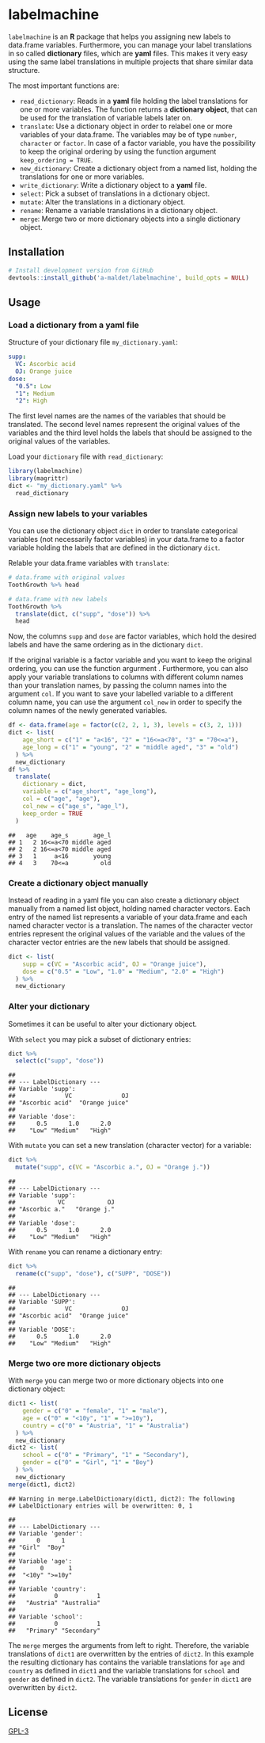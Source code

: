 
labelmachine
============

`labelmachine` is an **R** package that helps you assigning new labels to data.frame variables. Furthermore, you can manage your label translations in so called **dictionary** files, which are **yaml** files. This makes it very easy using the same label translations in multiple projects that share similar data structure.

The most important functions are:

-   `read_dictionary`: Reads in a **yaml** file holding the label translations for one or more variables. The function returns a **dictionary object**, that can be used for the translation of variable labels later on.
-   `translate`: Use a dictionary object in order to relabel one or more variables of your data.frame. The variables may be of type `number`, `character` or `factor`. In case of a factor variable, you have the possibility to keep the original ordering by using the function argument `keep_ordering = TRUE`.
-   `new_dictionary`: Create a dictionary object from a named list, holding the translations for one or more variables.
-   `write_dictionary`: Write a dictionary object to a **yaml** file.
-   `select`: Pick a subset of translations in a dictionary object.
-   `mutate`: Alter the translations in a dictionary object.
-   `rename`: Rename a variable translations in a dictionary object.
-   `merge`: Merge two or more dictionary objects into a single dictionary object.

Installation
------------

``` r
# Install development version from GitHub
devtools::install_github('a-maldet/labelmachine', build_opts = NULL)
```

Usage
-----

### Load a dictionary from a yaml file

Structure of your dictionary file `my_dictionary.yaml`:

``` yaml
supp:
  VC: Ascorbic acid
  OJ: Orange juice
dose:
  "0.5": Low
  "1": Medium
  "2": High
```

The first level names are the names of the variables that should be translated. The second level names represent the original values of the variables and the third level holds the labels that should be assigned to the original values of the variables.

Load your `dictionary` file with `read_dictionary`:

``` r
library(labelmachine)
library(magrittr)
dict <- "my_dictionary.yaml" %>%
  read_dictionary
```

### Assign new labels to your variables

You can use the dictionary object `dict` in order to translate categorical variables (not necessarily factor variables) in your data.frame to a factor variable holding the labels that are defined in the dictionary `dict`.

Relable your data.frame variables with `translate`:

``` r
# data.frame with original values 
ToothGrowth %>% head

# data.frame with new labels
ToothGrowth %>%
  translate(dict, c("supp", "dose")) %>%
  head
```

Now, the columns `supp` and `dose` are factor variables, which hold the desired labels and have the same ordering as in the dictionary `dict`.

If the original variable is a factor variable and you want to keep the original ordering, you can use the function argurment . Furthermore, you can also apply your variable translations to columns with different column names than your translation names, by passing the column names into the argument `col`. If you want to save your labelled variable to a different column name, you can use the argument `col_new` in order to specify the column names of the newly generated variables.

``` r
df <- data.frame(age = factor(c(2, 2, 1, 3), levels = c(3, 2, 1)))
dict <- list(
    age_short = c("1" = "a<16", "2" = "16<=a<70", "3" = "70<=a"),
    age_long = c("1" = "young", "2" = "middle aged", "3" = "old")
  ) %>%
  new_dictionary
df %>%
  translate(
    dictionary = dict, 
    variable = c("age_short", "age_long"), 
    col = c("age", "age"), 
    col_new = c("age_s", "age_l"),
    keep_order = TRUE
  )
```

    ##   age    age_s       age_l
    ## 1   2 16<=a<70 middle aged
    ## 2   2 16<=a<70 middle aged
    ## 3   1     a<16       young
    ## 4   3    70<=a         old

### Create a dictionary object manually

Instead of reading in a yaml file you can also create a dictionary object manually from a named list object, holding named character vectors. Each entry of the named list represents a variable of your data.frame and each named character vector is a translation. The names of the character vector entries represent the original values of the variable and the values of the character vector entries are the new labels that should be assigned.

``` r
dict <- list(
    supp = c(VC = "Ascorbic acid", OJ = "Orange juice"),
    dose = c("0.5" = "Low", "1.0" = "Medium", "2.0" = "High")
  ) %>%
  new_dictionary
```

### Alter your dictionary

Sometimes it can be useful to alter your dictionary object.

With `select` you may pick a subset of dictionary entries:

``` r
dict %>%
  select(c("supp", "dose"))
```

    ## 
    ## --- LabelDictionary ---
    ## Variable 'supp':
    ##              VC              OJ 
    ## "Ascorbic acid"  "Orange juice" 
    ## 
    ## Variable 'dose':
    ##      0.5      1.0      2.0 
    ##    "Low" "Medium"   "High"

With `mutate` you can set a new translation (character vector) for a variable:

``` r
dict %>%
  mutate("supp", c(VC = "Ascorbic a.", OJ = "Orange j."))
```

    ## 
    ## --- LabelDictionary ---
    ## Variable 'supp':
    ##            VC            OJ 
    ## "Ascorbic a."   "Orange j." 
    ## 
    ## Variable 'dose':
    ##      0.5      1.0      2.0 
    ##    "Low" "Medium"   "High"

With `rename` you can rename a dictionary entry:

``` r
dict %>%
  rename(c("supp", "dose"), c("SUPP", "DOSE"))
```

    ## 
    ## --- LabelDictionary ---
    ## Variable 'SUPP':
    ##              VC              OJ 
    ## "Ascorbic acid"  "Orange juice" 
    ## 
    ## Variable 'DOSE':
    ##      0.5      1.0      2.0 
    ##    "Low" "Medium"   "High"

### Merge two ore more dictionary objects

With `merge` you can merge two or more dictionary objects into one dictionary object:

``` r
dict1 <- list(
    gender = c("0" = "female", "1" = "male"),
    age = c("0" = "<10y", "1" = ">=10y"),
    country = c("0" = "Austria", "1" = "Australia")
  ) %>%
  new_dictionary
dict2 <- list(
    school = c("0" = "Primary", "1" = "Secondary"),
    gender = c("0" = "Girl", "1" = "Boy")
  ) %>%
  new_dictionary
merge(dict1, dict2)
```

    ## Warning in merge.LabelDictionary(dict1, dict2): The following
    ## LabelDictionary entries will be overwritten: 0, 1

    ## 
    ## --- LabelDictionary ---
    ## Variable 'gender':
    ##      0      1 
    ## "Girl"  "Boy" 
    ## 
    ## Variable 'age':
    ##       0       1 
    ##  "<10y" ">=10y" 
    ## 
    ## Variable 'country':
    ##           0           1 
    ##   "Austria" "Australia" 
    ## 
    ## Variable 'school':
    ##           0           1 
    ##   "Primary" "Secondary"

The `merge` merges the arguments from left to right. Therefore, the variable translations of `dict1` are overwritten by the entries of `dict2`. In this example the resulting dictionary has contains the variable translations for `age` and `country` as defined in `dict1` and the variable translations for `school` and `gender` as defined in `dict2`. The variable translations for `gender` in `dict1` are overwritten by `dict2`.

License
-------

[GPL-3](https://R-package.github.io/styledTables/LICENSE)
